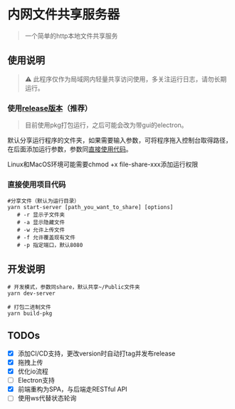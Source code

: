 # 内网文件共享服务器
> 一个简单的http本地文件共享服务

## 使用说明
>⚠️ 此程序仅作为局域网内轻量共享访问使用，多关注运行日志，请勿长期运行。

### 使用[release版本](https://github.com/Sleaf/file-share/releases)（推荐）
> 目前使用pkg打包运行，之后可能会改为带gui的electron。

默认分享运行程序的文件夹，如果需要输入参数，可将程序拖入控制台取得路径，在后面添加运行参数，参数同[直接使用代码](#直接使用项目代码)。

Linux和MacOS环境可能需要chmod +x file-share-xxx添加运行权限

### 直接使用项目代码
```shell script
#分享文件（默认为运行目录）
yarn start-server [path_you_want_to_share] [options] 
   # -r 显示子文件夹  
   # -a 显示隐藏文件  
   # -w 允许上传文件
   # -f 允许覆盖现有文件
   # -p 指定端口，默认8080
```

## 开发说明
```shell script
# 开发模式，参数同share，默认共享~/Public文件夹
yarn dev-server 

# 打包二进制文件
yarn build-pkg
```

## TODOs
- [x] 添加CI/CD支持，更改version时自动打tag并发布release
- [x] 拖拽上传
- [x] 优化io流程
- [ ] Electron支持
- [x] 前端重构为SPA，与后端走RESTful API
- [ ] 使用ws代替状态轮询
